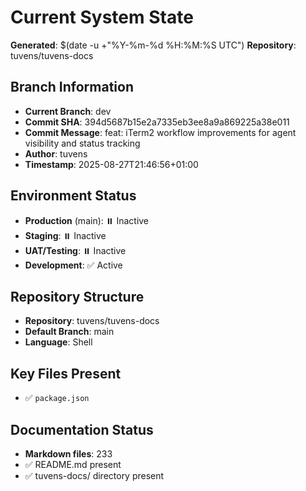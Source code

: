 # Current System State
**Generated**: $(date -u +"%Y-%m-%d %H:%M:%S UTC")
**Repository**: tuvens/tuvens-docs

## Branch Information
- **Current Branch**: dev
- **Commit SHA**: 394d5687b15e2a7335eb3ee8a9a869225a38e011
- **Commit Message**: feat: iTerm2 workflow improvements for agent visibility and status tracking
- **Author**: tuvens
- **Timestamp**: 2025-08-27T21:46:56+01:00

## Environment Status
- **Production** (main): ⏸️ Inactive
- **Staging**: ⏸️ Inactive
- **UAT/Testing**: ⏸️ Inactive
- **Development**: ✅ Active

## Repository Structure
- **Repository**: tuvens/tuvens-docs
- **Default Branch**: main
- **Language**: Shell

## Key Files Present
- ✅ `package.json`

## Documentation Status
- **Markdown files**: 233
- ✅ README.md present
- ✅ tuvens-docs/ directory present
